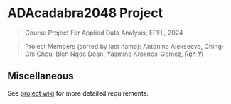 # ADAcadabra2048 Project
> Course Project For Applied Data Analysis, EPFL, 2024


> Project Members (sorted by last name): Antonina Alekseeva, Ching-Chi Chou, Bich Ngoc Doan, Yasmine Kroknes-Gomez, [Ren Yi](http://www.renyi1006.com)


## Miscellaneous

See [project wiki](https://github.com/epfl-ada/ada-2024-project-adacadabra2048/wiki/Bienvenue-à-ADAcadabra-2048-Projet) for more detailed requirements.
